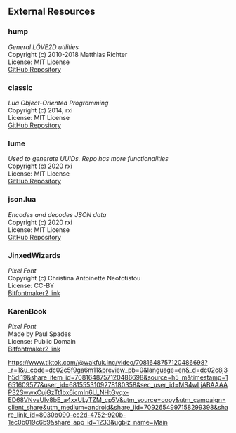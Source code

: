 ## External Resources
### hump
_General LÖVE2D utilities_ <br>
Copyright (c) 2010-2018 Matthias Richter <br>
License: MIT License <br>
[GitHub Repository](https://github.com/vrld/hump)

### classic
_Lua Object-Oriented Programming_ <br>
Copyright (c) 2014, rxi <br>
License: MIT License <br>
[GitHub Repository](https://github.com/rxi/classic)

### lume
_Used to generate UUIDs. Repo has more functionalities_ <br>
Copyright (c) 2020 rxi <br>
License: MIT License <br>
[GitHub Repository](https://github.com/rxi/classic) <br>

### json.lua
_Encodes and decodes JSON data_ <br>
Copyright (c) 2020 rxi <br>
License: MIT License <br>
[GitHub Repository](https://github.com/rxi/json.lua) <br>

### JinxedWizards
_Pixel Font_ <br>
Copyright (c) Christina Antoinette Neofotistou <br>
License: CC-BY <br>
[Bitfontmaker2 link](http://www.pentacom.jp/pentacom/bitfontmaker2/gallery/?id=1362)


### KarenBook
_Pixel Font_ <br>
Made by Paul Spades <br>
License: Public Domain <br>
[Bitfontmaker2 link](http://www.pentacom.jp/pentacom/bitfontmaker2/gallery/?id=340)

https://www.tiktok.com/@wakfuk.inc/video/7081648757120486698?_r=1&u_code=dc02c5f9ga6m11&preview_pb=0&language=en&_d=dc02c8j3h5di19&share_item_id=7081648757120486698&source=h5_m&timestamp=1651609577&user_id=6815553109278180358&sec_user_id=MS4wLjABAAAAP32SwwxCujGzTt1bx6icmIn6U_NHtGyqx-ED68VNveUIv8bE_a4xxULyTZM_cp5V&utm_source=copy&utm_campaign=client_share&utm_medium=android&share_iid=7092654997158299398&share_link_id=8030b090-ec2d-4752-920b-1ec0b019c6b9&share_app_id=1233&ugbiz_name=Main